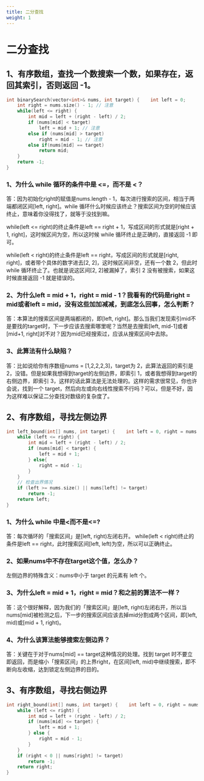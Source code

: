 ```yaml
---
title: 二分查找
weight: 1
---
```

<!-- TOC -->
# 二分查找
## 1、有序数组，查找一个数搜索一个数，如果存在，返回其索引，否则返回 -1。
```C++
int binarySearch(vector<int>& nums, int target) {    int left = 0;
    int right = nums.size() - 1; // 注意
    while(left <= right) {
        int mid = left + (right - left) / 2;
        if (nums[mid] < target)
            left = mid + 1; // 注意
        else if (nums[mid] > target)
            right = mid - 1; // 注意
        else if(nums[mid] == target)
            return mid;
    }
    return -1;
}
```

### 1、为什么 while 循环的条件中是 <=，而不是 <？
答：因为初始化right的赋值是nums.length - 1，每次进行搜索的区间，相当于两端都闭区间[left, right]。while 循环什么时候应该终止？搜索区间为空的时候应该终止，意味着你没得找了，就等于没找到嘛。

while(left <= right)的终止条件是left == right + 1，写成区间的形式就是[right + 1, right]，这时候区间为空，所以这时候 while 循环终止是正确的，直接返回 -1 即可。

while(left < right)的终止条件是left == right，写成区间的形式就是[right, right]，或者带个具体的数字进去[2, 2]，这时候区间非空，还有一个数 2，但此时 while 循环终止了。也就是说这区间[2, 2]被漏掉了，索引 2 没有被搜索，如果这时候直接返回 -1 就是错误的。

### 2、为什么left = mid + 1，right = mid - 1？我看有的代码是right = mid或者left = mid，没有这些加加减减，到底怎么回事，怎么判断？

答：本算法的搜索区间是两端都闭的，即[left, right]。那么当我们发现索引mid不是要找的target时，下一步应该去搜索哪里呢？当然是去搜索[left, mid-1]或者[mid+1, right]对不对？因为mid已经搜索过，应该从搜索区间中去除。


### 3、此算法有什么缺陷？
答：比如说给你有序数组nums = [1,2,2,2,3]，target为 2，此算法返回的索引是 2，没错。但是如果我想得到target的左侧边界，即索引 1，或者我想得到target的右侧边界，即索引 3，这样的话此算法是无法处理的。这样的需求很常见，你也许会说，找到一个 target，然后向左或向右线性搜索不行吗？可以，但是不好，因为这样难以保证二分查找对数级的复杂度了。

## 2、有序数组，寻找左侧边界
```C++
int left_bound(int[] nums, int target) {    int left = 0, right = nums.size() - 1;
    while (left <= right) {
        int mid = left + (right - left) / 2;
        if (nums[mid] < target) {
            left = mid + 1;
        } else{
            right = mid - 1;
        }
    }
    // 检查出界情况
    if (left >= nums.size() || nums[left] != target)
        return -1;
    return left;
}
```
### 1、为什么 while 中是<而不是<=?
答：每次循环的「搜索区间」是[left, right)左闭右开。
while(left < right)终止的条件是left == right，此时搜索区间[left, left)为空，所以可以正确终止。
### 2、如果nums中不存在target这个值，怎么办？
左侧边界的特殊含义：nums中小于 target 的元素有 left 个。
### 3、为什么left = mid + 1，right = mid？和之前的算法不一样？
答：这个很好解释，因为我们的「搜索区间」是[left, right)左闭右开，所以当nums[mid]被检测之后，下一步的搜索区间应该去掉mid分割成两个区间，即[left, mid)或[mid + 1, right)。
### 4、为什么该算法能够搜索左侧边界？
答：关键在于对于nums[mid] == target这种情况的处理。找到 target 时不要立即返回，而是缩小「搜索区间」的上界right，在区间[left, mid)中继续搜索，即不断向左收缩，达到锁定左侧边界的目的。
## 3、有序数组，寻找右侧边界
```C++
int right_bound(int[] nums, int target) {    int left = 0, right = nums.size() - 1;
    while (left <= right) {
        int mid = left + (right - left) / 2;
        if (nums[mid] <= target) {
            left = mid + 1;
        } else {
            right = mid - 1;
        }
    }
    if (right < 0 || nums[right] != target)
        return -1;
    return right;
}
```